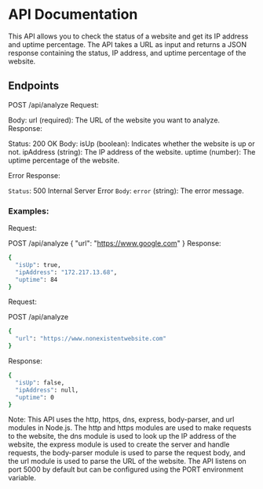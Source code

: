 # API Documentation

This API allows you to check the status of a website and get its IP address and uptime percentage. The API takes a URL as input and returns a JSON response containing the status, IP address, and uptime percentage of the website.

## Endpoints

POST /api/analyze
Request:

Body:
url (required): The URL of the website you want to analyze.
Response:

Status: 200 OK
Body:
isUp (boolean): Indicates whether the website is up or not.
ipAddress (string): The IP address of the website.
uptime (number): The uptime percentage of the website.

Error Response:

`Status`: 500 Internal Server Error
`Body`:
`error` (string): The error message.

### Examples:

Request:

POST /api/analyze
{
  "url": "https://www.google.com"
}
Response:

```sh
{
  "isUp": true,
  "ipAddress": "172.217.13.68",
  "uptime": 84
}
```

Request:

POST /api/analyze

```sh
{
  "url": "https://www.nonexistentwebsite.com"
}
```

Response:

```sh
{
  "isUp": false,
  "ipAddress": null,
  "uptime": 0
}
```

Note: This API uses the http, https, dns, express, body-parser, and url modules in Node.js. The http and https modules are used to make requests to the website, the dns module is used to look up the IP address of the website, the express module is used to create the server and handle requests, the body-parser module is used to parse the request body, and the url module is used to parse the URL of the website. The API listens on port 5000 by default but can be configured using the PORT environment variable.